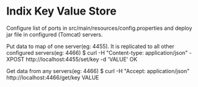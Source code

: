 # Indix Key Value Store

Configure list of ports in src/main/resources/config.properties and deploy jar file in configured (Tomcat) servers.

Put data to map of one server(eg: 4455). It is replicated to all other configured servers(eg: 4466)
$ curl -H "Content-type: application/json" -XPOST http://localhost:4455/set/key -d 'VALUE'
OK

Get data from any servers(eg: 4466)
$ curl -H "Accept: application/json" http://localhost:4466/get/key
VALUE
